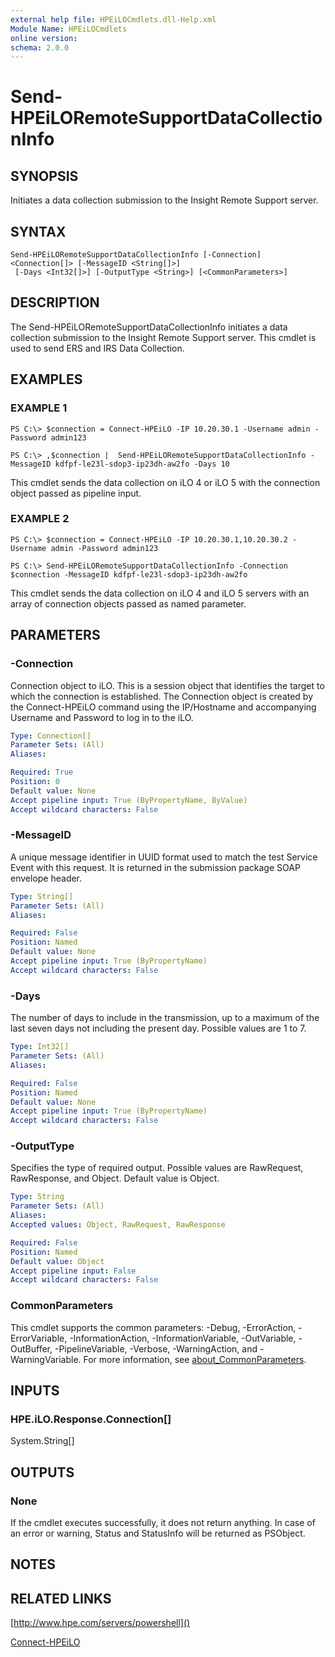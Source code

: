 ```yaml
---
external help file: HPEiLOCmdlets.dll-Help.xml
Module Name: HPEiLOCmdlets
online version:
schema: 2.0.0
---
```


# Send-HPEiLORemoteSupportDataCollectionInfo

## SYNOPSIS
Initiates a data collection submission to the Insight Remote Support server.

## SYNTAX

```
Send-HPEiLORemoteSupportDataCollectionInfo [-Connection] <Connection[]> [-MessageID <String[]>]
 [-Days <Int32[]>] [-OutputType <String>] [<CommonParameters>]
```

## DESCRIPTION
The Send-HPEiLORemoteSupportDataCollectionInfo initiates a data collection submission to the Insight Remote Support server.
This cmdlet is used to send ERS and IRS Data Collection.

## EXAMPLES

### EXAMPLE 1
```
PS C:\> $connection = Connect-HPEiLO -IP 10.20.30.1 -Username admin -Password admin123

PS C:\> ,$connection |  Send-HPEiLORemoteSupportDataCollectionInfo -MessageID kdfpf-le23l-sdop3-ip23dh-aw2fo -Days 10
```

This cmdlet sends the data collection on iLO 4 or iLO 5 with the connection object passed as pipeline input.

### EXAMPLE 2
```
PS C:\> $connection = Connect-HPEiLO -IP 10.20.30.1,10.20.30.2 -Username admin -Password admin123

PS C:\> Send-HPEiLORemoteSupportDataCollectionInfo -Connection $connection -MessageID kdfpf-le23l-sdop3-ip23dh-aw2fo
```

This cmdlet sends the data collection on iLO 4 and iLO 5 servers with an array of connection objects passed as named parameter.

## PARAMETERS

### -Connection
Connection object to iLO.
This is a session object that identifies the target to which the connection is established.
The Connection object is created by the Connect-HPEiLO command using the IP/Hostname and accompanying Username and Password to log in to the iLO.

```yaml
Type: Connection[]
Parameter Sets: (All)
Aliases:

Required: True
Position: 0
Default value: None
Accept pipeline input: True (ByPropertyName, ByValue)
Accept wildcard characters: False
```

### -MessageID
A unique message identifier in UUID format used to match the test Service Event with this request.
It is returned in the submission package SOAP envelope header.

```yaml
Type: String[]
Parameter Sets: (All)
Aliases:

Required: False
Position: Named
Default value: None
Accept pipeline input: True (ByPropertyName)
Accept wildcard characters: False
```

### -Days
The number of days to include in the transmission, up to a maximum of the last seven days not including the present day.
Possible values are 1 to 7.

```yaml
Type: Int32[]
Parameter Sets: (All)
Aliases:

Required: False
Position: Named
Default value: None
Accept pipeline input: True (ByPropertyName)
Accept wildcard characters: False
```

### -OutputType
Specifies the type of required output.
Possible values are RawRequest, RawResponse, and Object.
Default value is Object.

```yaml
Type: String
Parameter Sets: (All)
Aliases:
Accepted values: Object, RawRequest, RawResponse

Required: False
Position: Named
Default value: Object
Accept pipeline input: False
Accept wildcard characters: False
```

### CommonParameters
This cmdlet supports the common parameters: -Debug, -ErrorAction, -ErrorVariable, -InformationAction, -InformationVariable, -OutVariable, -OutBuffer, -PipelineVariable, -Verbose, -WarningAction, and -WarningVariable. For more information, see [about_CommonParameters](http://go.microsoft.com/fwlink/?LinkID=113216).

## INPUTS

### HPE.iLO.Response.Connection[]
System.String[]
## OUTPUTS

### None
If the cmdlet executes successfully, it does not return anything.
In case of an error or warning, Status and StatusInfo will be returned as PSObject.

## NOTES

## RELATED LINKS

[http://www.hpe.com/servers/powershell]()

[Connect-HPEiLO]()

